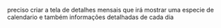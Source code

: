 preciso criar a tela de detalhes mensais que 
irá mostrar uma especie de calendario e também 
informações detalhadas de cada dia